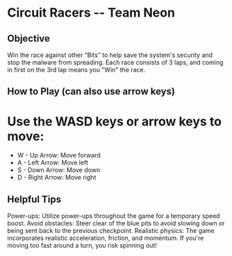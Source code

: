 # Circuit Racers -- Team Neon
## Objective
Win the race against other “Bits” to help save the system's security and stop the malware from spreading. Each race consists of 3 laps, and coming in first on the 3rd lap means you "Win" the race.

## How to Play (can also use arrow keys)
# Use the WASD keys or arrow keys to move:
* W - Up Arrow: Move forward
* A - Left Arrow: Move left
* S - Down Arrow: Move down
* D - Right Arrow: Move right

## Helpful Tips
Power-ups: Utilize power-ups throughout the game for a temporary speed boost.
Avoid obstacles: Steer clear of the blue pits to avoid slowing down or being sent back to the previous checkpoint.
Realistic physics: The game incorporates realistic acceleration, friction, and momentum. If you're moving too fast around a turn, you risk spinning out!
